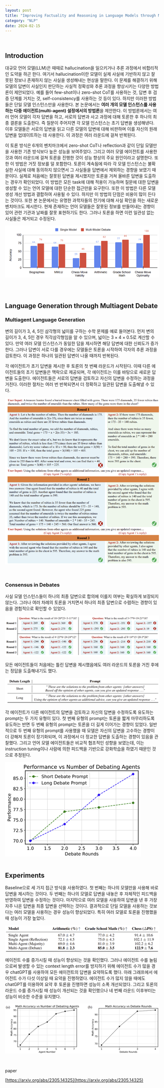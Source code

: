 ```yaml
---
layout: post
title: "Improving Factuality and Reasoning in Language Models through Multiagent Debate"
category: "NLP"
date: 2024-02-15
--- 
```


<br>

## Introduction

대규모 언어 모델(LLM)은 때때로 hallucination을 일으키거나 추론 과정에서 비합리적인 도약을 하곤 한다. 여기서 hallucination이란 모델이 실제 사실에 기반하지 않고 잘못된 정보나 존재하지 않는 사실을 생성해내는 현상을 말한다. 이 문제를 해결하기 위해 모델의 답변이 사실인지 판단하는 사실적 정확성와 추론 과정을 향상시키는 다양한 방법론이 제안되었다. 예를 들어 few-shot이나 zero-shot CoT를 사용하는 것, 답변 후 검증 단계를 거치는 것, self-consistency를 사용하는 것 등이 있다. 하지만 이러한 방법들은 단일 모델 인스턴스만을 사용한다. 본 논문에서는 **여러 개의 모델 인스턴스를 사용하는 다중 에이전트(multi-agent) 설정에서의 방법론**을 제안한다. 이 방법론에서는 여러 언어 모델이 각자 답변을 하고, 서로의 답변과 사고 과정에 대해 토론한 후 하나의 최종 결론을 도출한다. 즉 질문이 주어지면 각 모델 인스턴스는 초기 답변을 생성해낸다. 이후 모델들은 서로의 답변을 읽고 다른 모델의 답변에 대해 비판하며 이를 자신의 원래 답변을 업데이트하는 데 사용한다. 이 과정은 여러 라운드에 걸쳐 반복된다.

이 토론 방식은 6개의 벤치마크에서 zero-shot CoT나 reflection과 같이 단일 모델만을 사용한 기존 방식보다 높은 성능을 보여주었다. 그리고 여러 모델 에이전트를 사용한 것과 여러 라운드에 걸쳐 토론을 진행한 것이 성능 향상의 주요 원인이라고 설명한다. 또한 이 방법은 거짓 정보를 덜 포함한다. 토론이 계속됨에 따라 각 모델 인스턴스는 불확실한 사실에 대해 동의하지 않으면서 그 사실들을 답변에서 제외하는 경향을 보였기 때문이다. 실제로 처음에는 잘못된 답변을 제시했지만 토론을 거쳐 올바른 답변을 도출하는 경우가 확인되었다. 이 방법은 모든 task에 대해 적용이 가능하며 질문에 대한 답변을 생성할 수 있는 언어 모델에 대한 단순한 접근만을 요구한다. 또한 이 방법은 다른 모델 생성 개선 방법과 결합하여 사용될 수 있다. 하지만 이 방법의 단점은 비용이 많이 든다는 것이다. 또한 본 논문에서는 유명한 과학자들의 전기에 대해 사실 확인을 하는 새로운 벤치마크도 제시한다. 현재 존재하는 언어 모델들은 잘못된 정보를 만들어내는 경향이 있어 관련 기관과 날짜를 잘못 표현하기도 한다. 그러나 토론을 하면 이런 일관성 없는 사실들은 제거되고 수정된다. 

![Untitled](/assets/Improving%20Factuality%20and%20Reasoning%20in%20Language%20Mod%20cc3f02ab285547f8b7129e8cc9f6a536/Untitled.png)


<br>
<br>

## Language Generation through Multiagent Debate

### Multiagent Language Generation

변의 길이가 3, 4, 5인 삼각형의 넓이를 구하는 수학 문제를 예로 들어본다. 먼저 변의 길이가 3, 4, 5인 경우 직각삼각형임을 알 수 있으며, 넓이는 $3 \times 4 \times 0.5$로 계산할 수 있다. 만약 여러 모델 인스턴스가 동일한 답을 제시하면 해당 답변에 대한 신뢰도가 증가한다. 그러나 답변이 서로 다를 경우에는 모델들은 토론을 시작하여 각자의 추론 과정을 검토한다. 이 과정은 하나의 일관된 답변이 나올 때까지 반복된다.

각 에이전트가 초기 답변을 제시한 후 토론의 첫 번째 라운드가 시작된다. 이때 다른 에이전트들의 초기 답변들은 맥락으로 제공되며, 각 에이전트는 이를 바탕으로 새로운 답변을 도출한다. 에이전트들은 서로의 답변을 검토하고 자신의 답변을 수정하는 과정을 거친다. 이러한 절차는 여러 번 반복되면서 더 정확하고 일관된 답변을 도출해낼 수 있다.

![Untitled](/assets/Improving%20Factuality%20and%20Reasoning%20in%20Language%20Mod%20cc3f02ab285547f8b7129e8cc9f6a536/Untitled%201.png)

<br>

### Consensus in Debates

사실 모델 인스턴스들이 하나의 최종 답변으로 합의에 이를지 여부는 확실하게 보장되지 않는다. 그러나 여러 차례의 토론을 거치면서 하나의 최종 답변으로 수렴하는 경향이 있음을 경험적으로 확인할 수 있었다.

![Untitled](/assets/Improving%20Factuality%20and%20Reasoning%20in%20Language%20Mod%20cc3f02ab285547f8b7129e8cc9f6a536/Untitled%202.png)

모든 에이전트들이 처음에는 틀린 답변을 제시했음에도 여러 라운드의 토론을 거친 후에는 정답을 도출해내기도 했다.

![Untitled](/assets/Improving%20Factuality%20and%20Reasoning%20in%20Language%20Mod%20cc3f02ab285547f8b7129e8cc9f6a536/Untitled%203.png)

각 에이전트가 다른 에이전트의 답변을 검토하고 자신의 답변을 수정하도록 유도하는 prompt는 두 가지 유형이 있다. 첫 번째 유형의 prompt는 토론을 짧게 마무리하도록 유도하는 반면 두 번째 유형의 prompt는 토론을 더 길게 이어가는 경향이 있었다. 일반적으로 두 번째 유형의 prompt를 사용했을 때 모델은 자신의 답변을 고수하는 경향이 더 강해져 토론이 장기화되며, 이 과정에서 더 정교한 답변을 도출하는 경향이 있음을 관찰했다. 그리고 언어 모델 에이전트들은 비교적 협조적인 성향을 보였는데, 이는 instruction tuning이나 사람에 의한 피드백을 기반으로 강화학습을 하였기 때문인 것으로 추정된다.


<img src="/assets/Improving%20Factuality%20and%20Reasoning%20in%20Language%20Mod%20cc3f02ab285547f8b7129e8cc9f6a536/Untitled%204.png" alt="Untitled" class="center-image1">


<br>
<br>

## Experiments

Baseline으로 세 가지 접근 방식을 사용하였다. 첫 번째는 하나의 모델만을 사용해 바로 답변을 제시하는 것이다. 두 번째는 하나의 모델로 답변을 내놓은 후 자체적인 피드백을 반영하여 답변을 수정하는 것이다. 마지막으로 여러 모델을 사옹하여 답변을 낸 후 가장 자주 나온 답변을 최종 답변을 선택하는 것이다. 결과적으로 단일 모델을 사용하는 것보다는 여러 모델을 사용하는 경우 성능이 향상되었다. 특히 여러 모델로 토론을 진행했을 때 성능이 가장 높았다.

![Untitled](/assets/Improving%20Factuality%20and%20Reasoning%20in%20Language%20Mod%20cc3f02ab285547f8b7129e8cc9f6a536/Untitled%205.png)

에이전트 수를 증가시킬 때 성능이 향상되는 것을 확인했다. 그러나 에이전트 수를 늘림으로써 발생할 수 있는 context length error를 방지하기 위해 에이전트 수가 많을 경우 chatGPT를 사용하여 모든 에이전트의 답변을 요약하도록 했다. 아래 그래프에서 에어전트 수가 다섯 이상일 때 요약을 진행하였다. 에이전트 수가 많지 않을 때에도 chatGPT를 이용하여 요약 후 토론을 진행하면 성능이 소폭 개선되었다. 그리고 토론의 라운드 수를 증가시킬 때 성능이 개선되는 것을 확인했으나 네 번째 라운드 이후부터는 성능이 비슷한 수준을 유지했다. 

![Untitled](/assets/Improving%20Factuality%20and%20Reasoning%20in%20Language%20Mod%20cc3f02ab285547f8b7129e8cc9f6a536/Untitled%206.png)


<br>

paper

[https://arxiv.org/abs/2305.14325](https://arxiv.org/abs/2305.14325)